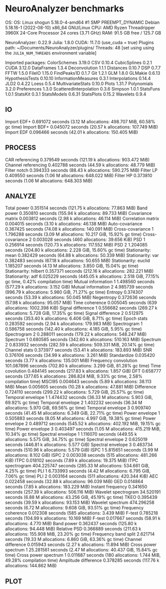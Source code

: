 # NeuroAnalyzer benchmarks

OS: OS: Linux shogun 5.18.0-4-amd64 #1 SMP PREEMPT_DYNAMIC Debian 5.18.16-1 (2022-08-10) x86_64 GNU/Linux
CPU: AMD Ryzen Threadripper 3960X 24-Core Processor 24 cores (3.71 GHz)
RAM: 91.5 GB free /  125.7 GB

NeuroAnalyzer: 0.22.9
        Julia: 1.8.0
         CUDA: 11.7.0 (use_cuda = true)
 Plugins path: ~/Documents/NeuroAnalyzer/plugins/
      Threads: 48 [set using using the `JULIA_NUM_THREADS` environment variable]

Imported packages:
            ColorSchemes 3.19.0 
                     CSV 0.10.4 
            CubicSplines 0.2.1 
                    CUDA 3.12.0 
              DataFrames 1.3.4 
           Deconvolution 1.1.1 
               Distances 0.10.7 
                     DSP 0.7.7 
                    FFTW 1.5.0 
                  FileIO 1.15.0 
             FindPeaks1D 0.1.7 
                     Git 1.2.1 
                     GLM 1.8.0 
                 GLMakie 0.6.13 
         HypothesisTests 0.10.10 
     InformationMeasures 0.3.1 
          Interpolations 0.14.4 
                    JLD2 0.4.22 
                   Loess 0.5.4 
       MultivariateStats 0.10.0 
                   Plots 1.31.7 
             Polynomials 3.2.0 
             Preferences 1.3.0 
  ScatteredInterpolation 0.3.6 
                 Simpson 1.0.1 
               StatsFuns 1.0.1 
                StatsKit 0.3.1 
             StatsModels 0.6.31 
              StatsPlots 0.15.2 
                Wavelets 0.9.4 

## IO

Import EDF+               0.691072 seconds (3.12 M allocations: 498.707 MiB, 60.58% gc time)
Import BDF+               0.045072 seconds (20.57 k allocations: 107.749 MiB)
Import EDF                0.096466 seconds (42.01 k allocations: 150.405 MiB)

## PROCESS

CAR referencing           0.379549 seconds (121.19 k allocations: 903.472 MiB)
Channel referencing       0.402788 seconds (44.59 k allocations: 48.779 MiB)
Filter notch              0.394333 seconds (88.43 k allocations: 590.275 MiB)
Filter LP                 0.409550 seconds (1.06 M allocations: 648.022 MiB)
Filter HP                 0.373810 seconds (1.06 M allocations: 648.303 MiB)

## ANALYZE

Total power               0.351514 seconds (121.75 k allocations: 77.863 MiB)
Band power                0.350810 seconds (155.94 k allocations: 89.733 MiB)
Covariance matrix         0.003812 seconds (2.98 k allocations: 46.114 MiB)
Correlation matrix        0.004015 seconds (3.10 k allocations: 46.138 MiB)
Auto-covariance           0.367425 seconds (74.08 k allocations: 140.091 MiB)
Cross-covariance 1        1.796288 seconds (3.09 M allocations: 10.217 GiB, 15.92% gc time)
Cross-covariance 2        0.003028 seconds (460 allocations: 39.656 KiB)
PSD 1                     0.256914 seconds (120.73 k allocations: 117.552 MiB)
PSD 2                     1.204085 seconds (204.80 k allocations: 2.228 GiB, 15.60% gc time)
Stationarity: mean        0.382429 seconds (64.88 k allocations: 50.339 MiB)
Stationarity: var         0.382483 seconds (67.18 k allocations: 50.655 MiB)
Stationarity: euclid      1.185207 seconds (4.13 M allocations: 3.850 GiB, 15.04% gc time)
Stationarity: hilbert     0.357371 seconds (212.16 k allocations: 282.221 MiB)
Stationarity: adf         6.025229 seconds (445.05 k allocations: 2.518 GiB, 77.15% gc time, 0.42% compilation time)
Mutual information 1      1.498560 seconds (577.29 k allocations: 3.152 GiB)
Mutual information 2      4.985739 seconds (996.79 k allocations: 5.980 GiB, 71.27% gc time)
Entropy                   0.374307 seconds (53.39 k allocations: 50.045 MiB)
Negentropy                0.372636 seconds (57.98 k allocations: 95.057 MiB)
Time coherence            0.005045 seconds (639 allocations: 1002.398 KiB)
Signal difference 1       0.556682 seconds (269.27 k allocations: 5.728 GiB, 17.35% gc time)
Signal difference 2       0.512975 seconds (353.40 k allocations: 6.406 GiB, 8.71% gc time)
Epoch stats               0.283592 seconds (2.94 k allocations: 179.983 MiB)
Spectrogram 1             0.586758 seconds (142.40 k allocations: 4.185 GiB, 5.95% gc time)
Spectrogram 2             0.288011 seconds (179.22 k allocations: 548.247 MiB)
Spectrum 1                0.680585 seconds (342.60 k allocations: 510.163 MiB)
Spectrum 2                0.833932 seconds (282.59 k allocations: 509.331 MiB, 20.14% gc time)
Channel stats             0.373977 seconds (53.41 k allocations: 183.893 MiB)
SNR                       0.376106 seconds (34.99 k allocations: 3.261 MiB)
Standardize               0.035420 seconds (3.77 k allocations: 135.001 MiB)
Frequency convolution   101.087896 seconds (702.80 k allocations: 3.299 GiB, 81.28% gc time)
Time covolution           0.484145 seconds (217.83 k allocations: 1.857 GiB)
DFT                       0.658777 seconds (377.65 k allocations: 286.824 MiB, 9.33% gc time, 2.58% compilation time)
MSCI95                    0.004643 seconds (5.89 k allocations: 38.113 MiB)
Mean                      0.005605 seconds (10.28 k allocations: 47.881 MiB)
Difference                0.724110 seconds (299.22 k allocations: 5.729 GiB, 25.57% gc time)
Temporal envelope 1       1.474432 seconds (36.33 M allocations: 5.903 GiB, 69.92% gc time)
Temporal envelope 2       1.402232 seconds (36.34 M allocations: 5.970 GiB, 69.56% gc time)
Temporal envelope 3       0.909740 seconds (41.45 M allocations: 6.349 GiB, 22.71% gc time)
Power envelope 1          0.505883 seconds (8.05 M allocations: 4.997 GiB, 19.38% gc time)
Power envelope 2          0.489712 seconds (545.52 k allocations: 402.192 MiB, 19.15% gc time)
Power envelope 3          0.403497 seconds (1.05 M allocations: 415.219 MiB, 10.34% gc time)
Spectral envelope 1       1.116070 seconds (449.55 k allocations: 5.575 GiB, 34.75% gc time)
Spectral envelope 2       0.625019 seconds (446.81 k allocations: 5.577 GiB)
Spectral envelope 3       0.463734 seconds (510.96 k allocations: 5.579 GiB)
ISPC 1                    5.815651 seconds (3.99 M allocations: 8.102 GiB)
ISPC 2                    0.003038 seconds (515 allocations: 481.266 KiB)
ITPC                      0.018102 seconds (7.89 k allocations: 19.375 MiB)
ITPC spectrogram        404.225747 seconds (285.33 M allocations: 534.661 GiB, 4.25% gc time)
PLI 1                     6.733993 seconds (4.42 M allocations: 6.795 GiB, 7.06% gc time)
PLI 2                     0.003164 seconds (511 allocations: 420.344 KiB)
AEC                       0.022458 seconds (32.88 k allocations: 96.039 MiB)
GED                       0.014864 seconds (7.85 k allocations: 183.229 MiB)
Instant frequency         0.341650 seconds (257.39 k allocations: 506.116 MiB)
Wavelet spectrogram      34.520191 seconds (6.88 M allocations: 43.256 GiB, 45.19% gc time)
TKEO                      0.395439 seconds (39.59 k allocations: 93.153 MiB)
Wavelet spectrum        474.296258 seconds (6.72 M allocations: 9.608 GiB, 93.51% gc time)
Frequency coherence       0.012308 seconds (585 allocations: 3.439 MiB)
F-test                    0.785218 seconds (104.99 k allocations: 10.169 MiB)
F-test                    0.017667 seconds (58.91 k allocations: 4.770 MiB)
Band power                0.362437 seconds (125.80 k allocations: 94.448 MiB)
Relative PSD              0.366889 seconds (211.63 k allocations: 155.908 MiB, 23.20% gc time)
Frequency band split      2.621714 seconds (19.33 M allocations: 6.860 GiB, 63.36% gc time)
Channel difference        0.015943 seconds (2.27 k allocations: 11.894 MiB)
Cross power spectrum 1   25.281561 seconds (2.47 M allocations: 40.437 GiB, 15.84% gc time)
Cross power spectrum 1    0.011687 seconds (180 allocations: 1.744 MiB, 49.28% compilation time)
Amplitude difference      0.378285 seconds (117.76 k allocations: 144.862 MiB)

## PLOT

